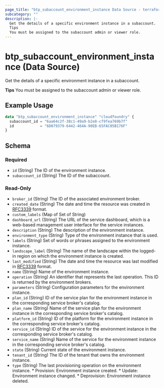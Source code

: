 ```yaml
---
page_title: "btp_subaccount_environment_instance Data Source - terraform-provider-btp"
subcategory: ""
description: |-
  Get the details of a specific environment instance in a subaccount.
  Tips
  You must be assigned to the subaccount admin or viewer role.
---
```


# btp_subaccount_environment_instance (Data Source)

Get the details of a specific environment instance in a subaccount.

__Tips__
You must be assigned to the subaccount admin or viewer role.

## Example Usage

```terraform
data "btp_subaccount_environment_instance" "cloudfoundry" {
  subaccount_id = "6aa64c2f-38c1-49a9-b2e8-cf9fea769b7f"
  id            = "6D079379-6442-464A-90EB-65FAC05B176F"
}
```

<!-- schema generated by tfplugindocs -->
## Schema

### Required

- `id` (String) The ID of the environment instance.
- `subaccount_id` (String) The ID of the subaccount.

### Read-Only

- `broker_id` (String) The ID of the associated environment broker.
- `created_date` (String) The date and time the resource was created in [RFC3339](https://www.ietf.org/rfc/rfc3339.txt) format.
- `custom_labels` (Map of Set of String)
- `dashboard_url` (String) The URL of the service dashboard, which is a web-based management user interface for the service instances.
- `description` (String) The description of the environment instance.
- `environment_type` (String) Type of the environment instance that is used.
- `labels` (String) Set of words or phrases assigned to the environment instance.
- `landscape_label` (String) The name of the landscape within the logged-in region on which the environment instance is created.
- `last_modified` (String) The date and time the resource was last modified in [RFC3339](https://www.ietf.org/rfc/rfc3339.txt) format.
- `name` (String) Name of the environment instance.
- `operation` (String) An identifier that represents the last operation. This ID is returned by the environment brokers.
- `parameters` (String) Configuration parameters for the environment instance.
- `plan_id` (String) ID of the service plan for the environment instance in the corresponding service broker's catalog.
- `plan_name` (String) Name of the service plan for the environment instance in the corresponding service broker's catalog.
- `platform_id` (String) ID of the platform for the environment instance in the corresponding service broker's catalog.
- `service_id` (String) ID of the service for the environment instance in the corresponding service broker's catalog.
- `service_name` (String) Name of the service for the environment instance in the corresponding service broker's catalog.
- `state` (String) Current state of the environment instance.
- `tenant_id` (String) The ID of the tenant that owns the environment instance.
- `type` (String) The last provisioning operation on the environment instance. * Provision: Environment instance created. * Update: Environment instance changed. * Deprovision: Environment instance deleted.